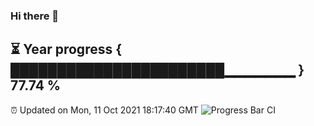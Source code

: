 ### Hi there 👋
⏳ Year progress { ███████████████████████▁▁▁▁▁▁▁ } 77.74 %
---
⏰ Updated on Mon, 11 Oct 2021 18:17:40 GMT
![Progress Bar CI](https://github.com/liununu/liununu/workflows/Progress%20Bar%20CI/badge.svg)
